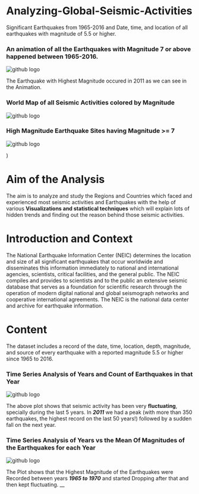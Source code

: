 # Analyzing-Global-Seismic-Activities
Significant Earthquakes from 1965-2016 and Date, time, and location of all earthquakes with magnitude of 5.5 or higher.



### An animation of all the Earthquakes with Magnitude 7 or above happened between 1965-2016.


![github logo](https://github.com/anishsingh20/Analyzing-Global-Seismic-Activities/blob/master/Plots/Earthquakes%20above%207.gif)

The Earthquake with Highest Magnitude occured in 2011 as we can see in the Animation.




### World Map of all Seismic Activities colored by Magnitude 



![github logo](https://github.com/anishsingh20/Analyzing-Global-Seismic-Activities/blob/master/Plots/Seismic%20Activities(World%20Map).png)




### High Magnitude Earthquake Sites having Magnitude >= 7


![github logo](https://github.com/anishsingh20/Analyzing-Global-Seismic-Activities/blob/master/Plots/High%20Magnitude%20Earthquakes%20Sites.png)


)


# Aim of the Analysis

The aim is to analyze and study the Regions and Countries which faced and experienced most seismic activities and Earthquakes with the help of various __Visualizations and statistical techniques__ which will explain lots of hidden trends and finding out the reason behind those seismic activities.

# Introduction and Context

 The National Earthquake Information Center (NEIC) determines the location and size of all significant earthquakes that occur worldwide and disseminates this information immediately to national and international agencies, scientists, critical facilities, and the general public. The NEIC compiles and provides to scientists and to the public an extensive seismic database that serves as a foundation for scientific research through the operation of modern digital national and global seismograph networks and cooperative international agreements. The NEIC is the national data center and archive for earthquake information.
    
    
    
# Content

The dataset includes a record of the date, time, location, depth, magnitude, and source of every earthquake with a reported magnitude 5.5 or higher since 1965 to 2016.



### Time Series Analysis of Years and Count of Earthquakes in that Year
 
![github logo](https://github.com/anishsingh20/Analyzing-Global-Seismic-Activities/blob/master/Plots/Time%20Series-Year%20vs%20Number%20of%20Earthquakes.png)


The above plot shows that seismic activity has been very __fluctuating__, specially during the last 5 years. In *__2011__* we had a peak (with more than 350 earthquakes, the highest record on the last 50 years!) followed by a sudden fall on the next year.





### Time Series Analysis of Years vs the Mean Of Magnitudes of the Earthquakes for each Year 


![github logo](https://github.com/anishsingh20/Analyzing-Global-Seismic-Activities/blob/master/Plots/Time%20Series-Year%20vs%20Mean%20Magnitudes.png)


The Plot shows that the Highest Magnitude of the Earthquakes were Recorded between years *__1965 to 1970__* and started Dropping after that and then kept fluctuating.
__
